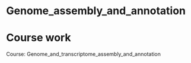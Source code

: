 # Genome_assembly_and_annotation
# Course work
Course: Genome_and_transcriptome_assembly_and_annotation







